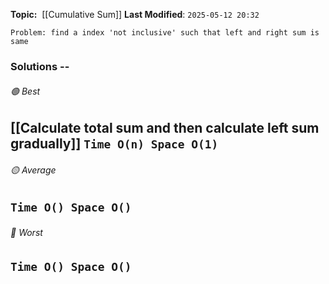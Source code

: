 **Topic:**  [[Cumulative Sum]]
**Last Modified**:  `2025-05-12 20:32`

`Problem: find a index 'not inclusive' such that left and right sum is same`

### Solutions -- 

###### 🟢 Best
 [[Calculate total sum and then calculate left sum gradually]] `Time O(n) Space O(1)` 
----------------------------------------------------------------------------------------------
###### 🟡 Average
 `Time O() Space O()` 
----------------------------------------------------------------------------------------------
###### 🔴 Worst
 `Time O() Space O()` 
----------------------------------------------------------------------------------------------
